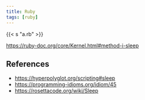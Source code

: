 ```yaml
---
title: Ruby
tags: [ruby]
---
```


{{< s "a.rb" >}}

<https://ruby-doc.org/core/Kernel.html#method-i-sleep>

## References

- <https://hyperpolyglot.org/scripting#sleep>
- <https://programming-idioms.org/idiom/45>
- <https://rosettacode.org/wiki/Sleep>

